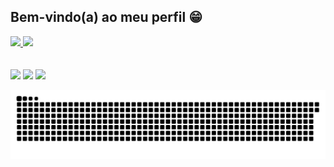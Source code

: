 ## Bem-vindo(a) ao meu perfil 😁

 <div>
  <a href="https://github.com/jesspontes">
  <img height="180em" src="https://github-readme-stats.vercel.app/api?username=jesspontes&show_icons=true&theme=synthwave&include_all_commits=true&count_private=true"/>
  <img height="180em" src="https://github-readme-stats.vercel.app/api/top-langs/?username=jesspontes&layout=compact&langs_count=6&theme=synthwave"/>
</div>
<div style="display: inline_block"><br>
  
 
 <br>
 
 
<div> 
  <a href="https://instagram.com/jescapontes" target="_blank"><img src="https://img.shields.io/badge/-Instagram-%23E4405F?style=for-the-badge&logo=instagram&logoColor=white" target="_blank"></a> 
  <a href = "mailto:jessicapontes@outlook.com.br"><img src="https://img.shields.io/badge/-Gmail-%23333?style=for-the-badge&logo=gmail&logoColor=white" target="_blank"></a>
  <a href="https://www.linkedin.com/in/jéssica-pontes-60130b239/" target="_blank"><img src="https://img.shields.io/badge/-LinkedIn-%230077B5?style=for-the-badge&logo=linkedin&logoColor=white" target="_blank"></a> 
 
  ![Snake animation](https://github.com/jesspontes/jesspontes/blob/output/github-contribution-grid-snake.svg)

</div>
